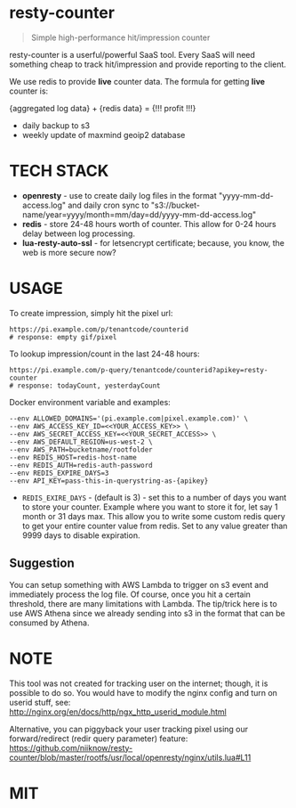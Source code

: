 # resty-counter
> Simple high-performance hit/impression counter

resty-counter is a userful/powerful SaaS tool.  Every SaaS will need something cheap to track hit/impression and provide reporting to the client.

We use redis to provide **live** counter data.  The formula for getting **live** counter is: 

{aggregated log data} + {redis data} = {!!! profit !!!}

* daily backup to s3
* weekly update of maxmind geoip2 database

# TECH STACK
* **openresty** - use to create daily log files in the format "yyyy-mm-dd-access.log" and daily cron sync to "s3://bucket-name/year=yyyy/month=mm/day=dd/yyyy-mm-dd-access.log"
* **redis** - store 24-48 hours worth of counter.  This allow for 0-24 hours  delay between log processing.
* **lua-resty-auto-ssl** - for letsencrypt certificate; because, you know, the web is more secure now?

# USAGE

To create impression, simply hit the pixel url: 
```shell
https://pi.example.com/p/tenantcode/counterid
# response: empty gif/pixel
```

To lookup impression/count in the last 24-48 hours: 

```shell
https://pi.example.com/p-query/tenantcode/counterid?apikey=resty-counter
# response: todayCount, yesterdayCount
```

Docker environment variable and examples:
```shell
--env ALLOWED_DOMAINS='(pi.example.com|pixel.example.com)' \
--env AWS_ACCESS_KEY_ID=<<YOUR_ACCESS_KEY>> \
--env AWS_SECRET_ACCESS_KEY=<<YOUR_SECRET_ACCESS>> \
--env AWS_DEFAULT_REGION=us-west-2 \
--env AWS_PATH=bucketname/rootfolder
--env REDIS_HOST=redis-host-name
--env REDIS_AUTH=redis-auth-password
--env REDIS_EXPIRE_DAYS=3
--env API_KEY=pass-this-in-querystring-as-{apikey}
```

- `REDIS_EXIRE_DAYS` - (default is 3) - set this to a number of days you want to store your counter.  Example where you want to store it for, let say 1 month or 31 days max.  This allow you to write some custom redis query to get your entire counter value from redis.  Set to any value greater than 9999 days to disable expiration.

## Suggestion
You can setup something with AWS Lambda to trigger on s3 event and immediately process the log file.  Of course, once you hit a certain threshold, there are many limitations with Lambda.  The tip/trick here is to use AWS Athena since we already sending into s3 in the format that can be consumed by Athena.

# NOTE
This tool was not created for tracking user on the internet; though, it is possible to do so.  You would have to modify the nginx config and turn on userid stuff, see: http://nginx.org/en/docs/http/ngx_http_userid_module.html

Alternative, you can piggyback your user tracking pixel using our forward/redirect (redir query parameter) feature: https://github.com/niiknow/resty-counter/blob/master/rootfs/usr/local/openresty/nginx/utils.lua#L11

# MIT

